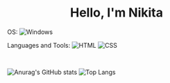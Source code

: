 <h1 align="center">Hello, I'm Nikita</h1>

OS: ![Windows](https://img.shields.io/badge/Windows-0B0A0C?style=for-the-badge&logo=windows&logoColor=white)

Languages and Tools: ![HTML](https://img.shields.io/badge/HTML5-7CFC00?style=for-the-badge&logo=html5&logoColor=white)
![CSS](https://img.shields.io/badge/CSS3-FF8C00?style=for-the-badge&logo=css3&logoColor=white)

<br />

![Anurag's GitHub stats](https://github-readme-stats.vercel.app/api?username=nickruden&show_icons=true&theme=dark)
![Top Langs](https://github-readme-stats.vercel.app/api/top-langs/?username=nickruden&theme=dark&show_icons=true)
